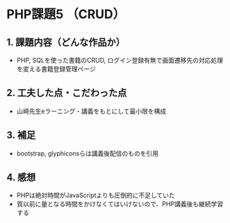 # PHP課題5 （CRUD）

## 1. 課題内容（どんな作品か）
- PHP, SQLを使った書籍のCRUD, ログイン登録有無で画面遷移先の対応処理を変える書籍登録管理ページ

## 2. 工夫した点・こだわった点
- 山崎先生eラーニング・講義をもとにして最小限を構成

## 3. 補足
- bootstrap, glyphiconsらは講義後配信のものを引用

## 4. 感想
- PHPは絶対時間がJavaScriptよりも圧倒的に不足していた
- 質以前に量となる時間をかけなくてはいけないので、PHP講義後も継続学習する
